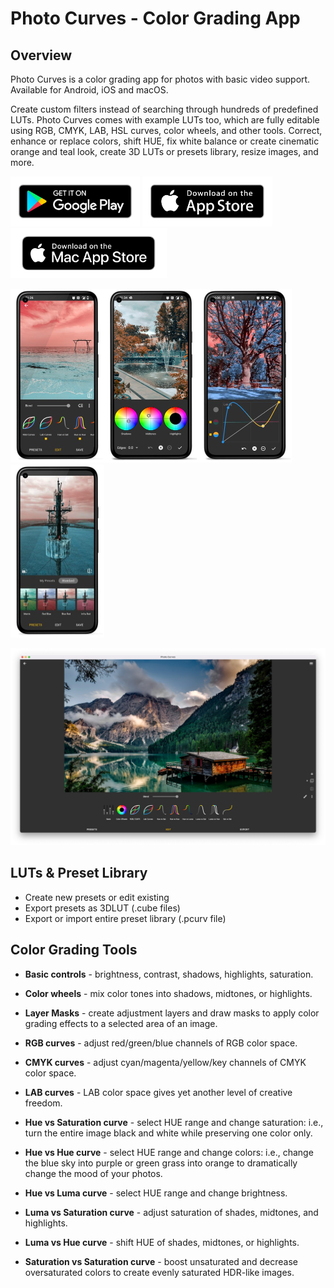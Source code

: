 # Photo Curves - Color Grading App

## Overview

Photo Curves is a color grading app for photos with basic video support. Available for Android, iOS and macOS. 

Create custom filters instead of searching through hundreds of predefined LUTs. Photo Curves comes with example LUTs too, which are fully editable using RGB, CMYK, LAB, HSL curves, color wheels, and other tools. Correct, enhance or replace colors, shift HUE, fix white balance or create cinematic orange and teal look, create 3D LUTs or presets library, resize images, and more.

[<img src="./google-play-badge.png" alt="Get it on Google Play" height="80"/>](https://play.google.com/store/apps/details?id=com.foreachi.photocurves) [<img src="./apple-store-badge.png" alt="Get it on the App Store" height="80"/>](https://apps.apple.com/app/id1606599231#?platform=iphone) [<img src="./mac-store-badge.png" alt="Get it on the Mac Store" height="80"/>](https://apps.apple.com/ua/app/photo-curves-x-color-grading/id1638484562)


<img src="./Screenshot_1_small.jpg" alt="Screenshot" width="150"/><img src="./Screenshot_6_small.jpg" alt="Screenshot" width="150"/><img src="./Screenshot_4_small.jpg" alt="Screenshot" width="150"/><img src="./Screenshot_2_small.jpg" alt="Screenshot" width="150"/>

<img src="./PhotoCurvesMac-2.png" alt="Screenshot" width="600"/>

## LUTs & Preset Library

- Create new presets or edit existing
- Export presets as 3DLUT (.cube files)
- Export or import entire preset library (.pcurv file)

## Color Grading Tools

- **Basic controls** - brightness, contrast, shadows, highlights, saturation.

- **Color wheels** - mix color tones into shadows, midtones, or highlights.

- **Layer Masks** - create adjustment layers and draw masks to apply color grading effects to a selected area of an image.

- **RGB curves** - adjust red/green/blue channels of RGB color space.

- **CMYK curves** - adjust cyan/magenta/yellow/key channels of CMYK color space.

- **LAB curves** - LAB color space gives yet another level of creative freedom.

- **Hue vs Saturation curve** - select HUE range and change saturation: i.e., turn the entire image black and white while preserving one color only.

- **Hue vs Hue curve** - select HUE range and change colors: i.e., change the blue sky into purple or green grass into orange to dramatically change the mood of your photos.

- **Hue vs Luma curve** - select HUE range and change brightness.

- **Luma vs Saturation curve** - adjust saturation of shades, midtones, and highlights.

- **Luma vs Hue curve** - shift HUE of shades, midtones, or highlights.

- **Saturation vs Saturation curve** - boost unsaturated and decrease oversaturated colors to create evenly saturated HDR-like images.
